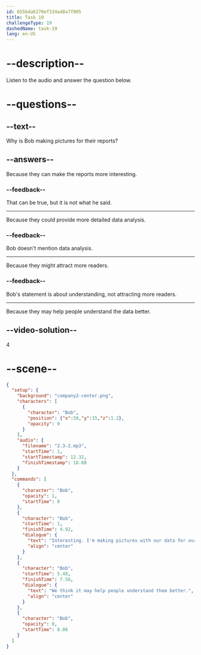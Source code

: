 ```yaml
---
id: 655bda6270ef334ad8a7f005
title: Task 19
challengeType: 19
dashedName: task-19
lang: en-US
---
```


<!-- (Audio) Bob: Interesting. I'm making pictures with our data for our reports. We think it may help people understand them better. -->

# --description--

Listen to the audio and answer the question below.

# --questions--

## --text--

Why is Bob making pictures for their reports?

## --answers--

Because they can make the reports more interesting.

### --feedback--

That can be true, but it is not what he said.

---

Because they could provide more detailed data analysis.

### --feedback--

Bob doesn't mention data analysis.

---

Because they might attract more readers.

### --feedback--

Bob's statement is about understanding, not attracting more readers.

---

Because they may help people understand the data better.

## --video-solution--

4

# --scene--

```json
{
  "setup": {
    "background": "company2-center.png",
    "characters": [
      {
        "character": "Bob",
        "position": {"x":50,"y":15,"z":1.2},
        "opacity": 0
      }
    ],
    "audio": {
      "filename": "2.3-2.mp3",
      "startTime": 1,
      "startTimestamp": 12.32,
      "finishTimestamp": 18.88
    }
  },
  "commands": [
    {
      "character": "Bob",
      "opacity": 1,
      "startTime": 0
    },
    {
      "character": "Bob",
      "startTime": 1,
      "finishTime": 4.92,
      "dialogue": {
        "text": "Interesting. I'm making pictures with our data for our reports.",
        "align": "center"
      }
    },
    {
      "character": "Bob",
      "startTime": 5.48,
      "finishTime": 7.56,
      "dialogue": {
        "text": "We think it may help people understand them better.",
        "align": "center"
      }
    },
    {
      "character": "Bob",
      "opacity": 0,
      "startTime": 8.06
    }
  ]
}
```
